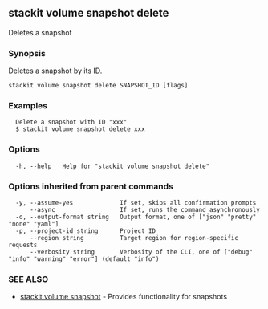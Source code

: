 ## stackit volume snapshot delete

Deletes a snapshot

### Synopsis

Deletes a snapshot by its ID.

```
stackit volume snapshot delete SNAPSHOT_ID [flags]
```

### Examples

```
  Delete a snapshot with ID "xxx"
  $ stackit volume snapshot delete xxx
```

### Options

```
  -h, --help   Help for "stackit volume snapshot delete"
```

### Options inherited from parent commands

```
  -y, --assume-yes             If set, skips all confirmation prompts
      --async                  If set, runs the command asynchronously
  -o, --output-format string   Output format, one of ["json" "pretty" "none" "yaml"]
  -p, --project-id string      Project ID
      --region string          Target region for region-specific requests
      --verbosity string       Verbosity of the CLI, one of ["debug" "info" "warning" "error"] (default "info")
```

### SEE ALSO

* [stackit volume snapshot](./stackit_volume_snapshot.md)	 - Provides functionality for snapshots

